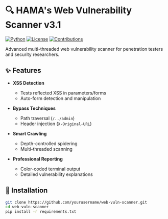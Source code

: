 # 🔍 HAMA's Web Vulnerability Scanner v3.1

[![Python](https://img.shields.io/badge/Python-3.6+-blue?logo=python)](https://python.org)
[![License](https://img.shields.io/badge/License-MIT-green)](LICENSE)
[![Contributions](https://img.shields.io/badge/Contributions-Welcome-brightgreen)](CONTRIBUTING.md)

Advanced multi-threaded web vulnerability scanner for penetration testers and security researchers.

## ✨ Features

- **XSS Detection**  
  - Tests reflected XSS in parameters/forms  
  - Auto-form detection and manipulation  

- **Bypass Techniques**  
  - Path traversal (`/../admin`)  
  - Header injection (`X-Original-URL`)  

- **Smart Crawling**  
  - Depth-controlled spidering  
  - Multi-threaded scanning  

- **Professional Reporting**  
  - Color-coded terminal output  
  - Detailed vulnerability explanations  

## 🚀 Installation

```bash
git clone https://github.com/yourusername/web-vuln-scanner.git
cd web-vuln-scanner
pip install -r requirements.txt
